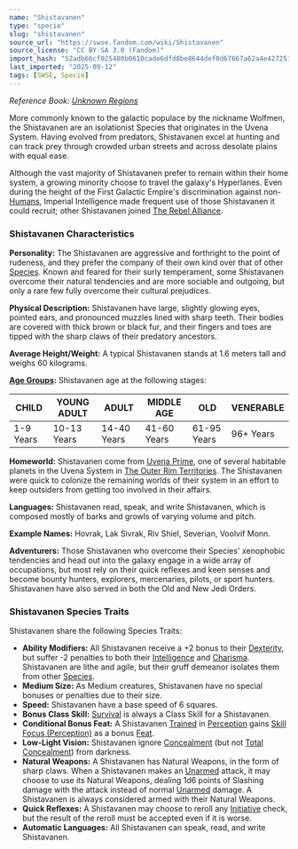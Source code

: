 ```yaml
---
name: "Shistavanen"
type: "specie"
slug: "shistavanen"
source_url: "https://swse.fandom.com/wiki/Shistavanen"
source_license: "CC BY-SA 3.0 (Fandom)"
import_hash: "52adb66cf025480b0610cade6dfd8be8644def0d67667a62a4e4272518e813f1"
last_imported: "2025-09-12"
tags: [SWSE, Specie]
---
```

*Reference Book: [Unknown Regions](https://swse.fandom.com/wiki/Star_Wars_Saga_Edition_Unknown_Regions)*

More commonly known to the galactic populace by the nickname Wolfmen, the Shistavanen are an isolationist Species that originates in the Uvena System. Having evolved from predators, Shistavanen excel at hunting and can track prey through crowded urban streets and across desolate plains with equal ease.

Although the vast majority of Shistavanen prefer to remain within their home system, a growing minority choose to travel the galaxy's Hyperlanes. Even during the height of the First Galactic Empire's discrimination against non-[Humans](https://swse.fandom.com/wiki/Humans), Imperial Intelligence made frequent use of those Shistavanen it could recruit; other Shistavanen joined [The Rebel Alliance](https://swse.fandom.com/wiki/The_Rebel_Alliance).

### Shistavanen Characteristics
**Personality:** The Shistavanen are aggressive and forthright to the point of rudeness, and they prefer the company of their own kind over that of other [Species](https://swse.fandom.com/wiki/Species). Known and feared for their surly temperament, some Shistavanen overcome their natural tendencies and are more sociable and outgoing, but only a rare few fully overcome their cultural prejudices.

**Physical Description:** Shistavanen have large, slightly glowing eyes, pointed ears, and pronounced muzzles lined with sharp teeth. Their bodies are covered with thick brown or black fur, and their fingers and toes are tipped with the sharp claws of their predatory ancestors. 

**Average Height/Weight:** A typical Shistavanen stands at 1.6 meters tall and weighs 60 kilograms.

**[Age Groups](https://swse.fandom.com/wiki/Age_Groups):** Shistavanen age at the following stages:

| CHILD | YOUNG ADULT | ADULT | MIDDLE AGE | OLD | VENERABLE |
| --- | --- | --- | --- | --- | --- |
| 1-9 Years | 10-13 Years | 14-40 Years | 41-60 Years | 61-95 Years | 96+ Years |

**Homeworld:** Shistavanen come from [Uvena Prime](https://swse.fandom.com/wiki/Uvena_Prime), one of several habitable planets in the Uvena System in [The Outer Rim Territories](https://swse.fandom.com/wiki/The_Outer_Rim_Territories). The Shistavanen were quick to colonize the remaining worlds of their system in an effort to keep outsiders from getting too involved in their affairs.

**Languages:** Shistavanen read, speak, and write Shistavanen, which is composed mostly of barks and growls of varying volume and pitch.

**Example Names:** Hovrak, Lak Sivrak, Riv Shiel, Severian, Voolvif Monn.

**Adventurers:** Those Shistavanen who overcome their Species' xenophobic tendencies and head out into the galaxy engage in a wide array of occupations, but most rely on their quick reflexes and keen senses and become bounty hunters, explorers, mercenaries, pilots, or sport hunters. Shistavanen have also served in both the Old and New Jedi Orders. 

### Shistavanen Species Traits
Shistavanen share the following Species Traits:
- **Ability Modifiers:** All Shistavanen receive a +2 bonus to their [Dexterity](https://swse.fandom.com/wiki/Dexterity), but suffer -2 penalties to both their [Intelligence](https://swse.fandom.com/wiki/Intelligence) and [Charisma](https://swse.fandom.com/wiki/Charisma). Shistavanen are lithe and agile, but their gruff demeanor isolates them from other [Species](https://swse.fandom.com/wiki/Species).
- **Medium Size:** As Medium creatures, Shistavanen have no special bonuses or penalties due to their size.
- **Speed:** Shistavanen have a base speed of 6 squares.
- **Bonus Class Skill:** [Survival](https://swse.fandom.com/wiki/Survival) is always a Class Skill for a Shistavanen.
- **Conditional Bonus Feat:** A Shistavanen [Trained](https://swse.fandom.com/wiki/Trained) in [Perception](https://swse.fandom.com/wiki/Perception) gains [Skill Focus (Perception)](https://swse.fandom.com/wiki/Skill_Focus_(Perception)) as a bonus [Feat](https://swse.fandom.com/wiki/Feat).
- **Low-Light Vision:** Shistavanen ignore [Concealment](https://swse.fandom.com/wiki/Concealment) (but not [Total Concealment](https://swse.fandom.com/wiki/Total_Concealment)) from darkness.
- **Natural Weapons:** A Shistavanen has Natural Weapons, in the form of sharp claws. When a Shistavanen makes an [Unarmed](https://swse.fandom.com/wiki/Unarmed) attack, it may choose to use its Natural Weapons, dealing 1d6 points of Slashing damage with the attack instead of normal [Unarmed](https://swse.fandom.com/wiki/Unarmed) damage. A Shistavanen is always considered armed with their Natural Weapons.
- **Quick Reflexes:** A Shistavanen may choose to reroll any [Initiative](https://swse.fandom.com/wiki/Initiative) check, but the result of the reroll must be accepted even if it is worse.
- **Automatic Languages:** All Shistavanen can speak, read, and write Shistavanen.